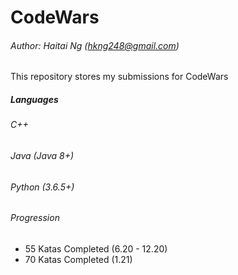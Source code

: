# CodeWars
###### Author: Haitai Ng (hkng248@gmail.com)
This repository stores my submissions for CodeWars

##### Languages
###### C++
###### Java (Java 8+)
###### Python (3.6.5+)
###### Progression 
- 55 Katas Completed (6.20 - 12.20) 
- 70 Katas Completed (1.21) 
